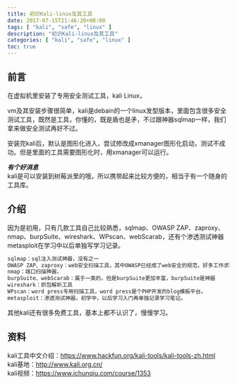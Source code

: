 ```yaml
---
title: 初识Kali-linux及其工具
date: 2017-07-15T21:46:20+08:00
tags: [ "kali", "safe", "linux" ] 
description: "初识Kali-linux及其工具"
categories: [ "kali", "safe", "linux" ]
toc: true
---
```


## 前言
在虚拟机里安装了专用安全测试工具，kali Linux，

vm及其安装步骤很简单，kali是debain的一个linux发型版本，里面包含很多安全测试工具，既然是工具，你懂的，既是盾也是矛，不过跟神器sqlmap一样，我们拿来做安全测试再好不过。

安装完kali后，默认是图形化进入，尝试修改成xmanager图形化启动，测试不成功。但是里面的工具需要图形化时，用xmanager可以运行。

***有个好消息***  
kali是可以安装到树莓派里的哦，所以携带起来比较方便的，相当于有一个随身的工具库。

## 介绍
因为是初用，只有几款工具自己比较熟悉，sqlmap、OWASP ZAP、zaproxy、nmap、burpSuite、wireshark、WPscan、webScarab，还有个渗透测试神器metasploit在学习中以后单独写学习记录。
```bash
sqlmap：sql注入测试神器，没有之一
OWASP ZAP、zaproxy：web安全扫描工具，其中OWASP已经成了web安全的规范，好多工作求职时需要熟悉top10的缺陷及其修复。个人测试偶尔有误报
nmap：端口扫描神器，
burpSuite、webScarab：属于一类的，但是burpSuite更加丰富，burpSuite是神器
wireshark：抓包解析工具
WPscan：word press专用扫描工具，word press是个PHP开发的blog模板平台。
metasploit：渗透测试神器，初学中，以后学习入门再单独记录学习笔记。
```
其他kali还有很多免费工具，基本上都不认识了，慢慢学习。

## 资料
kali工具中文介绍：<https://www.hackfun.org/kali-tools/kali-tools-zh.html>  
kali基地：<http://www.kali.org.cn/>  
kali视频：<https://www.ichunqiu.com/course/1353>